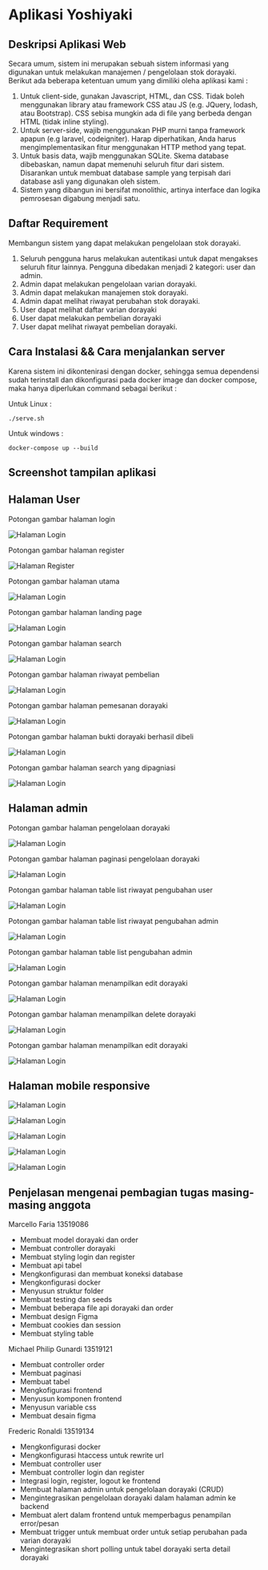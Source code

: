 # Aplikasi Yoshiyaki

## Deskripsi Aplikasi Web

Secara umum, sistem ini merupakan sebuah sistem informasi yang digunakan untuk melakukan manajemen / pengelolaan stok dorayaki. Berikut ada beberapa ketentuan umum
yang dimiliki oleha aplikasi kami :

1. Untuk client-side, gunakan Javascript, HTML, dan CSS. Tidak boleh
   menggunakan library atau framework CSS atau JS (e.g. JQuery, lodash, atau
   Bootstrap). CSS sebisa mungkin ada di file yang berbeda dengan HTML (tidak
   inline styling).
2. Untuk server-side, wajib menggunakan PHP murni tanpa framework apapun (e.g
   laravel, codeigniter). Harap diperhatikan, Anda harus mengimplementasikan fitur
   menggunakan HTTP method yang tepat.
3. Untuk basis data, wajib menggunakan SQLite. Skema database dibebaskan,
   namun dapat memenuhi seluruh fitur dari sistem. Disarankan untuk membuat
   database sample yang terpisah dari database asli yang digunakan oleh sistem.
4. Sistem yang dibangun ini bersifat monolithic, artinya interface dan logika
   pemrosesan digabung menjadi satu.

## Daftar Requirement

Membangun sistem yang dapat melakukan pengelolaan stok dorayaki.

1. Seluruh pengguna harus melakukan autentikasi untuk dapat mengakses seluruh
   fitur lainnya. Pengguna dibedakan menjadi 2 kategori: user dan admin.
2. Admin dapat melakukan pengelolaan varian dorayaki.
3. Admin dapat melakukan manajemen stok dorayaki.
4. Admin dapat melihat riwayat perubahan stok dorayaki.
5. User dapat melihat daftar varian dorayaki
6. User dapat melakukan pembelian dorayaki
7. User dapat melihat riwayat pembelian dorayaki.

## Cara Instalasi && Cara menjalankan server

Karena sistem ini dikontenirasi dengan docker, sehingga semua dependensi sudah terinstall dan dikonfigurasi pada docker image dan docker compose, maka hanya diperlukan command sebagai berikut :

Untuk Linux :

```shell
./serve.sh
```

Untuk windows :

```shell
docker-compose up --build
```

## Screenshot tampilan aplikasi

## Halaman User

Potongan gambar halaman login

![Halaman Login](./public/ss3.png)

Potongan gambar halaman register

![Halaman Register](./public/ss2.png)

Potongan gambar halaman utama

![Halaman Login](./public/ss5.png)

Potongan gambar halaman landing page

![Halaman Login](./public/ss4.png)

Potongan gambar halaman search

![Halaman Login](./public/ss1.png)

Potongan gambar halaman riwayat pembelian

![Halaman Login](./public/ss6.png)

Potongan gambar halaman pemesanan dorayaki

![Halaman Login](./public/ss8.png)

Potongan gambar halaman bukti dorayaki berhasil dibeli

![Halaman Login](./public/ss7.png)

Potongan gambar halaman search yang dipagniasi

![Halaman Login](./public/ss9.png)

## Halaman admin

Potongan gambar halaman pengelolaan dorayaki

![Halaman Login](./public/ss1001.jpg)

Potongan gambar halaman paginasi pengelolaan dorayaki

![Halaman Login](./public/ss1002.jpg)

Potongan gambar halaman table list riwayat pengubahan user

![Halaman Login](./public/ss1003.jpg)

Potongan gambar halaman table list riwayat pengubahan admin

![Halaman Login](./public/ss1004.jpg)

Potongan gambar halaman table list pengubahan admin

![Halaman Login](./public/ss1005.jpg)

Potongan gambar halaman menampilkan edit dorayaki

![Halaman Login](./public/ss1006.jpg)


Potongan gambar halaman menampilkan delete dorayaki

![Halaman Login](./public/ss1007.jpg)


Potongan gambar halaman menampilkan edit dorayaki

![Halaman Login](./public/ss1008.jpg)

## Halaman mobile responsive

![Halaman Login](./public/ss_1.png)

![Halaman Login](./public/ss_2.png)

![Halaman Login](./public/ss_3.png)

![Halaman Login](./public/ss_4.png)

![Halaman Login](./public/ss_5.png)

## Penjelasan mengenai pembagian tugas masing-masing anggota

Marcello Faria 13519086

- Membuat model dorayaki dan order
- Membuat controller dorayaki
- Membuat styling login dan register
- Membuat api tabel
- Mengkonfigurasi dan membuat koneksi database
- Mengkonfigurasi docker
- Menyusun struktur folder
- Membuat testing dan seeds
- Membuat beberapa file api dorayaki dan order
- Membuat design Figma
- Membuat cookies dan session
- Membuat styling table

Michael Philip Gunardi 13519121

- Membuat controller order
- Membuat paginasi
- Membuat tabel
- Mengkofigurasi frontend
- Menyusun komponen frontend
- Menyusun variable css
- Membuat desain figma

Frederic Ronaldi 13519134

- Mengkonfigurasi docker
- Mengkonfigurasi htaccess untuk rewrite url
- Membuat controller user
- Membuat controller login dan register
- Integrasi login, register, logout ke frontend
- Membuat halaman admin untuk pengelolaan dorayaki (CRUD)
- Mengintegrasikan pengelolaan dorayaki dalam halaman admin ke backend
- Membuat alert dalam frontend untuk memperbagus penampilan error/pesan
- Membuat trigger untuk membuat order untuk setiap perubahan pada varian dorayaki
- Mengintegrasikan short polling untuk tabel dorayaki serta detail dorayaki
